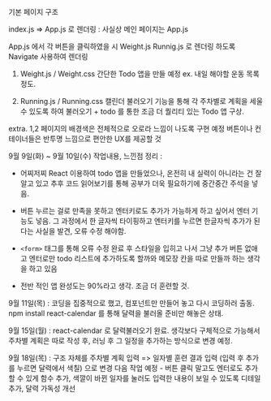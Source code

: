 기본 페이지 구조 

index.js => App.js 로 렌더링 : 사실상 메인 페이지는 App.js 

App.js 에서 각 버튼을 클릭하였을 시 Weight.js Runnig.js 로 렌더링 하도록 Navigate 사용하여 렌더링

1. Weight.js / Weight.css 
간단한 Todo 앱을 만들 예정 ex. 내일 해야할 운동 목록 정도.



2. Running.js / Running.css 
캘린더 불러오기 기능을 통해 각 주차별로 계획을 세울 수 있도록 하여 
불러오기 + todo 를 통한 조금 더 퀄리티 있는 Todo 앱 구상. 

extra. 
1,2 페이지의 배경색은 전체적으로 오로라 느낌이 나도록 구현 예정
버튼이나 컨테이너들은 반투명 느낌으로 편안한 UX를 제공할 것



9월 9일(화) ~ 9월 10일(수) 작업내용, 느낀점 정리 :

+ 어찌저찌 React 이용하여 todo 앱을 만들었으나, 온전히 내 실력이 아니라는 건 잘 알고 있고 추후 코드 읽어보기를 통해 공부가 더욱 필요하기에 중간중간 주석을 넣음.
+ 버튼 누르는 걸로 만족을 못하고 엔터키로도 추가가 가능하게 하고 싶어서 엔터 기능도 넣음. 그 과정에서 한 글자씩 타이핑하고 엔터키를 누르면 한글자씩 추가가 된다는 사실을 발견, 오류 수정 해야함. 
+ `<form>` 태그를 통해 오류 수정 완료 후 스타일을 입히고 나서 그냥 추가 버튼 없애고 엔터로만 todo 리스트에 추가하도록 할까와 메모장 칸을 따로 만들까 하는 생각을 하고 있음

+ 전반 적인 앱 완성도는 90%라고 생각. 조금 더 훈련할 것.

9월 11일(목) : 코딩을 집중적으로 했고, 컴포넌트만 만들어 놓고 다시 코딩하러 출동. npm install react-calendar 를 통해 달력을 불러올 준비만 해놓은 상태.

9월 15일(월) : react-calendar 로 달력불러오기 완료. 생각보다 구체적으로 가능해서 주차별 계획은 따로 작성 후, 러닝 후 그 일정을 추가하는 방식으로 변경 예정. 

9월 18일(목) : 구조 자체를 주차별 계획 입력 => 일자별 훈련 결과 입력 (입력 후 추가를 누르면 달력에서 색칠) 으로 변경
다음 작업 예정 - 버튼 클릭 말고도 엔터로도 추가할 수 있게 함수 추가, 색깔이 바뀐 일자를 눌러도 입력한 내용이 보일 수 있도록 디테일 추가, 
달력 가독성 개선 